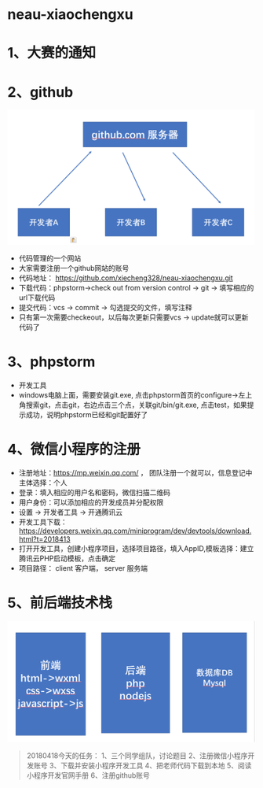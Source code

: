 # neau-xiaochengxu

# 1、大赛的通知
# 2、github
![image](https://github.com/xiecheng328/md-img/blob/master/git.png?raw=true)
* 代码管理的一个网站
* 大家需要注册一个github网站的账号
* 代码地址： https://github.com/xiecheng328/neau-xiaochengxu.git
* 下载代码：phpstorm->check out from version control -> git -> 填写相应的url下载代码
* 提交代码：vcs -> commit -> 勾选提交的文件，填写注释
* 只有第一次需要checkeout，以后每次更新只需要vcs -> update就可以更新代码了
# 3、phpstorm
* 开发工具
* windows电脑上面，需要安装git.exe,
点击phpstorm首页的configure->左上角搜索git，点击git，右边点击三个点，关联git/bin/git.exe,
点击test，如果提示成功，说明phpstorm已经和git配置好了
# 4、微信小程序的注册
* 注册地址：https://mp.weixin.qq.com/ ， 团队注册一个就可以，信息登记中主体选择：个人
* 登录：填入相应的用户名和密码，微信扫描二维码
* 用户身份：可以添加相应的开发成员并分配权限
* 设置 -> 开发者工具 -> 开通腾讯云
* 开发工具下载： https://developers.weixin.qq.com/miniprogram/dev/devtools/download.html?t=2018413
* 打开开发工具，创建小程序项目，选择项目路径，填入AppID,模板选择：建立腾讯云PHP启动模板，点击确定
* 项目路径： client 客户端， server 服务端
# 5、前后端技术栈
![image](https://github.com/xiecheng328/md-img/blob/master/fe-be.png?raw=true) 
    
> 20180418今天的任务：
1、三个同学组队，讨论题目
2、注册微信小程序开发账号
3、下载并安装小程序开发工具
4、把老师代码下载到本地
5、阅读小程序开发官网手册
6、注册github账号
    
    
